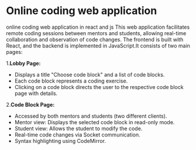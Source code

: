 # Online coding web application

online coding web application in react and js
This web application facilitates remote coding sessions between mentors and students, allowing real-time collaboration and observation of code changes. The frontend is built with React, and the backend is implemented in JavaScript.It consists of two main pages:

1.**Lobby Page:**
   - Displays a title "Choose code block" and a list of code blocks.
   - Each code block represents a coding exercise.
   - Clicking on a code block directs the user to the respective code block page with details.

2.**Code Block Page:**

   - Accessed by both mentors and students (two different clients).
   - Mentor view: Displays the selected code block in read-only mode.
   - Student view: Allows the student to modify the code.
   - Real-time code changes via Socket communication.
   - Syntax highlighting using CodeMirror.
